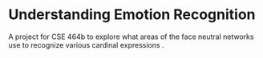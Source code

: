 # Understanding Emotion Recognition

A project for CSE 464b to explore what areas of the face neutral networks use to recognize various cardinal expressions .